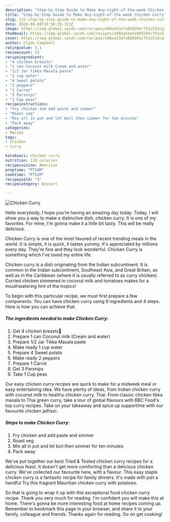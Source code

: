 ```yaml
---
description: "Step-by-Step Guide to Make Any-night-of-the-week Chicken Curry"
title: "Step-by-Step Guide to Make Any-night-of-the-week Chicken Curry"
slug: 122-step-by-step-guide-to-make-any-night-of-the-week-chicken-curry
date: 2020-09-08T19:50:29.313Z
image: https://img-global.cpcdn.com/recipes/e98aa53afe889204/751x532cq70/chicken-curry-recipe-main-photo.jpg
thumbnail: https://img-global.cpcdn.com/recipes/e98aa53afe889204/751x532cq70/chicken-curry-recipe-main-photo.jpg
cover: https://img-global.cpcdn.com/recipes/e98aa53afe889204/751x532cq70/chicken-curry-recipe-main-photo.jpg
author: Clyde Campbell
ratingvalue: 3.1
reviewcount: 15
recipeingredient:
- "4 chicken breasts"
- "1 can Coconut milk Cream and water"
- "1/2 Jar Tikka Masala paste"
- "1 cup water"
- "4 Sweet potato"
- "2 peppers"
- "1 Carrot"
- "3 Parsnips"
- "1 Cup peas"
recipeinstructions:
- "Fry chicken and add paste and simmer"
- "Roast veg"
- "Mix all in pot and let boil then simmer for ten minutes"
- "Pack away"
categories:
- Recipe
tags:
- chicken
- curry

katakunci: chicken curry 
nutrition: 110 calories
recipecuisine: American
preptime: "PT10M"
cooktime: "PT52M"
recipeyield: "3"
recipecategory: Dessert

---
```



![Chicken Curry](https://img-global.cpcdn.com/recipes/e98aa53afe889204/751x532cq70/chicken-curry-recipe-main-photo.jpg)

Hello everybody, I hope you're having an amazing day today. Today, I will show you a way to make a distinctive dish, chicken curry. It is one of my favorites. For mine, I'm gonna make it a little bit tasty. This will be really delicious.

Chicken Curry is one of the most favored of recent trending meals in the world. It is simple, it is quick, it tastes yummy. It's appreciated by millions every day. They're fine and they look wonderful. Chicken Curry is something which I've loved my entire life.

Chicken curry is a dish originating from the Indian subcontinent. It is common in the Indian subcontinent, Southeast Asia, and Great Britain, as well as in the Caribbean (where it is usually referred to as curry chicken). Curried chicken simmered in coconut milk and tomatoes makes for a mouthwatering hint of the tropics!


To begin with this particular recipe, we must first prepare a few components. You can have chicken curry using 9 ingredients and 4 steps. Here is how you can achieve that.

<!--inarticleads1-->

##### The ingredients needed to make Chicken Curry:

1. Get 4 chicken breasts🐔
1. Prepare 1 can Coconut milk (Cream and water)
1. Prepare 1/2 Jar Tikka Masala paste
1. Make ready 1 cup water
1. Prepare 4 Sweet potato
1. Make ready 2 peppers
1. Prepare 1 Carrot
1. Get 3 Parsnips
1. Take 1 Cup peas


Our easy chicken curry recipes are quick to make for a midweek meal or easy entertaining idea. We have plenty of ideas, from Indian chicken curry with coconut milk to healthy chicken curry, Thai. From classic chicken tikka masala to Thai green curry, take a tour of global flavours with BBC Food&#39;s top curry recipes. Take on your takeaway and spice up suppertime with our favourite chicken jalfrezi. 

<!--inarticleads2-->

##### Steps to make Chicken Curry:

1. Fry chicken and add paste and simmer
1. Roast veg
1. Mix all in pot and let boil then simmer for ten minutes
1. Pack away


We&#39;ve put together our best Tried &amp; Tested chicken curry recipes for a delicious feast. It doesn&#39;t get more comforting than a delicious chicken curry. We&#39;ve collected our favourite here, with a flavour. This easy staple chicken curry is a fantastic recipe for family dinners. It&#39;s made with just a handful Try this fragrant Mauritian chicken curry with potatoes. 

So that is going to wrap it up with this exceptional food chicken curry recipe. Thank you very much for reading. I'm confident you will make this at home. There's gonna be more interesting food at home recipes coming up. Remember to bookmark this page in your browser, and share it to your family, colleague and friends. Thanks again for reading. Go on get cooking!
